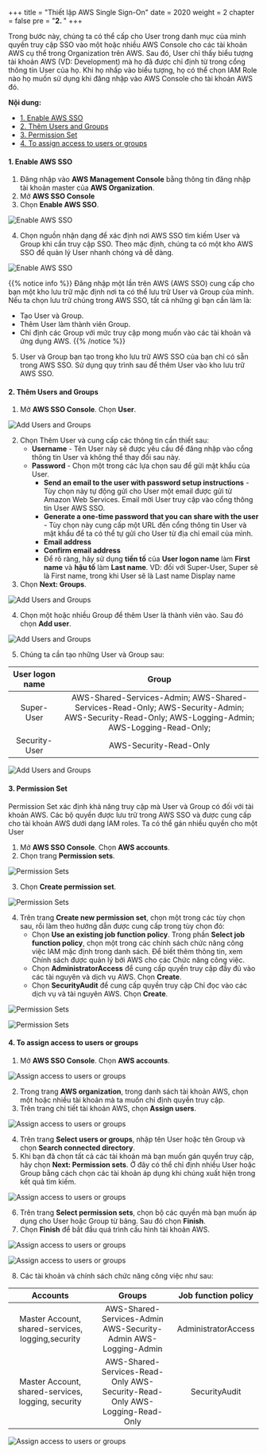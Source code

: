 +++
title = "Thiết lập AWS Single Sign-On"
date = 2020
weight = 2
chapter = false
pre = "<b>2. </b>"
+++

Trong bước này, chúng ta có thể cấp cho User trong danh mục của mình quyền truy cập SSO vào một hoặc nhiều AWS Console cho các tài khoản AWS cụ thể trong Organization trên AWS. Sau đó, User chỉ thấy biểu tượng tài khoản AWS (VD: Development) mà họ đã được chỉ định từ trong cổng thông tin User của họ. Khi họ nhấp vào biểu tượng, họ có thể chọn IAM Role nào họ muốn sử dụng khi đăng nhập vào AWS Console cho tài khoản AWS đó.

**Nội dung:**
- [1. Enable AWS SSO](#1-enable-aws-sso)
- [2. Thêm Users and Groups](#2-thêm-users-and-groups)
- [3. Permission Set](#3-permission-set)
- [4. To assign access to users or groups](#4-to-assign-access-to-users-or-groups)

#### 1. Enable AWS SSO
1. Đăng nhập vào **AWS Management Console** bằng thông tin đăng nhập tài khoản master của **AWS Organization**.
2. Mở **AWS SSO Console**
3. Chọn **Enable AWS SSO**.

![Enable AWS SSO](../../../images/2/1.png?width=50pc)

4. Chọn nguồn nhận dạng để xác định nơi AWS SSO tìm kiếm User và Group khi cần truy cập SSO. Theo mặc định, chúng ta có một kho AWS SSO để quản lý User nhanh chóng và dễ dàng.

![Enable AWS SSO](../../../images/2/2.png?width=50pc)

{{% notice info %}}
Đăng nhập một lần trên AWS (AWS SSO) cung cấp cho bạn một kho lưu trữ mặc định nơi ta có thể lưu trữ User và Group của mình. Nếu ta chọn lưu trữ chúng trong AWS SSO, tất cả những gì bạn cần làm là:
- Tạo User và Group.
- Thêm User làm thành viên Group.
- Chỉ định các Group với mức truy cập mong muốn vào các tài khoản và ứng dụng AWS.
{{% /notice %}}

5. User và Group bạn tạo trong kho lưu trữ AWS SSO của bạn chỉ có sẵn trong AWS SSO. Sử dụng quy trình sau để thêm User vào kho lưu trữ AWS SSO.

#### 2. Thêm Users and Groups
1. Mở **AWS SSO Console**. Chọn **User**.

![Add Users and Groups](../../../images/2/3.png?width=50pc)

2. Chọn Thêm User và cung cấp các thông tin cần thiết sau:
   - **Username** - Tên User này sẽ được yêu cầu để đăng nhập vào cổng thông tin User và không thể thay đổi sau này.
   - **Password** - Chọn một trong các lựa chọn sau để gửi mật khẩu của User.
     - **Send an email to the user with password setup instructions** - Tùy chọn này tự động gửi cho User một email được gửi từ Amazon Web Services. Email mời User truy cập vào cổng thông tin User AWS SSO.
     - **Generate a one-time password that you can share with the user** - Tùy chọn này cung cấp một URL đến cổng thông tin User và mật khẩu để ta có thể tự gửi cho User từ địa chỉ email của mình.
     - **Email address**
     - **Confirm email address**
     - Để rõ ràng, hãy sử dụng **tiền tố** của **User logon name** làm **First name** và **hậu tố** làm **Last name**. VD: đối với Super-User, Super sẽ là First name, trong khi User sẽ là Last name Display name
3. Chọn **Next: Groups**. 

![Add Users and Groups](../../../images/2/4.png?width=50pc)

4. Chọn một hoặc nhiều Group để thêm User là thành viên vào. Sau đó chọn **Add user**.

![Add Users and Groups](../../../images/2/5.png?width=50pc)

5. Chúng ta cần tạo những User và Group sau:

| User logon name |                                                                      Group                                                                      |
|:---------------:|:-----------------------------------------------------------------------------------------------------------------------------------------------:|
| Super-User      | AWS-Shared-Services-Admin; AWS-Shared-Services-Read-Only; AWS-Security-Admin; AWS-Security-Read-Only; AWS-Logging-Admin; AWS-Logging-Read-Only; |
| Security-User   | AWS-Security-Read-Only                                                                                                                          |

![Add Users and Groups](../../../images/2/6.png?width=50pc)

#### 3. Permission Set
Permission Set xác định khả năng truy cập mà User và Group có đối với tài khoản AWS. Các bộ quyền được lưu trữ trong AWS SSO và được cung cấp cho tài khoản AWS dưới dạng IAM roles. Ta có thể gán nhiều quyền cho một User

1. Mở **AWS SSO Console**. Chọn **AWS accounts**.
2. Chọn trang **Permission sets**.

![Permission Sets](../../../images/2/7.png?width=50pc)

3. Chọn **Create permission set**.

![Permission Sets](../../../images/2/8.png?width=50pc)

4. Trên trang **Create new permission set**, chọn một trong các tùy chọn sau, rồi làm theo hướng dẫn được cung cấp trong tùy chọn đó:
   - Chọn **Use an existing job function policy**. Trong phần **Select job function policy**, chọn một trong các chính sách chức năng công việc IAM mặc định trong danh sách. Để biết thêm thông tin, xem Chính sách được quản lý bởi AWS cho các Chức năng công việc.
   - Chọn **AdministratorAccess** để cung cấp quyền truy cập đầy đủ vào các tài nguyên và dịch vụ AWS. Chọn **Create**.
   - Chọn **SecurityAudit** để cung cấp quyền truy cập Chỉ đọc vào các dịch vụ và tài nguyên AWS. Chọn **Create**.

![Permission Sets](../../../images/2/9.png?width=50pc)

![Permission Sets](../../../images/2/10.png?width=50pc)

#### 4. To assign access to users or groups
1. Mở **AWS SSO Console**. Chọn **AWS accounts**.

![Assign access to users or groups](../../../images/2/11.png?width=50pc)

2. Trong trang **AWS organization**, trong danh sách tài khoản AWS, chọn một hoặc nhiều tài khoản mà ta muốn chỉ định quyền truy cập.
3. Trên trang chi tiết tài khoản AWS, chọn **Assign users**.

![Assign access to users or groups](../../../images/2/12.png?width=50pc) 

4. Trên trang **Select users or groups**, nhập tên User hoặc tên Group và chọn **Search connected directory**. 
5. Khi bạn đã chọn tất cả các tài khoản mà bạn muốn gán quyền truy cập, hãy chọn **Next: Permission sets**. Ở đây có thể chỉ định nhiều User hoặc Group bằng cách chọn các tài khoản áp dụng khi chúng xuất hiện trong kết quả tìm kiếm.

![Assign access to users or groups](../../../images/2/13.png?width=50pc)

6. Trên trang **Select permission sets**, chọn bộ các quyền mà bạn muốn áp dụng cho User hoặc Group từ bảng. Sau đó chọn **Finish**.
7. Chọn **Finish** để bắt đầu quá trình cấu hình tài khoản AWS.

![Assign access to users or groups](../../../images/2/14.png?width=50pc)

![Assign access to users or groups](../../../images/2/15.png?width=50pc)

8. Các tài khoản và chính sách chức năng công việc như sau:

|                      Accounts                      |                                   Groups                                   | Job function policy |
|:--------------------------------------------------:|:--------------------------------------------------------------------------:|:-------------------:|
| Master Account, shared-services, logging,security  | AWS-Shared-Services-Admin AWS-Security-Admin AWS-Logging-Admin             | AdministratorAccess |
| Master Account, shared-services, logging, security | AWS-Shared-Services-Read-Only AWS-Security-Read-Only AWS-Logging-Read-Only | SecurityAudit       |

![Assign access to users or groups](../../../images/2/16.png?width=50pc)
